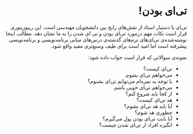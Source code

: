 <div dir="rtl">

# تی‌ای بودن!

تی‌ای یا دستیار استاد از نقش‌های رایج بین دانشجویان مهندسی است، این ریپوزیتوری قرار است نکات مهم درمورد تی‌ای بودن و تی ای شدن را به ما نشان دهد. مطالب اینجا نوشته‌شده‌ی تی‌ای‌های ترم‌های گذشته‌ی درس‌های مبانی برنامه‌نویسی و برنامه‌نویسی پیشرفته است اما امید است برای طیف وسیع‌تری مفید واقع شود. 

نمونه‌ی سوالاتی که قرار است جواب داده شود:

+ تی‌ای کیست؟
+ می‌خواهم تی‌ای بشوم.
+ با توجه به نمره‌ام می‌‌توانم تی‌ای بشنوم؟
+ می‌خواهم تی‌ای خوبی باشم.
+ از کجا باید شروع کنم؟
+ هد تی‌ای کیست؟
+ آیا باید هد‌ تی‌ای بشوم؟
+ چطوری هد شوم؟
+ آیا بابت تی‌ای بودن پول می‌گیرم؟
+ انگیزه افراد از تی‌ای شدن چیست؟

</div>

